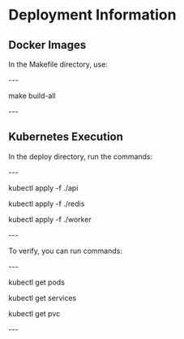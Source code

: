 <h1>Deployment Information</h1>
<h2>Docker Images</h2>
<p>In the Makefile directory, use:</p>
---
<p>make build-all</p>
---
<h2>Kubernetes Execution</h2>
<p>In the deploy directory, run the commands:</p>
---
<p>kubectl apply -f ./api</p>
<p>kubectl apply -f ./redis</p>
<p>kubectl apply -f ./worker</p>
---
<p>To verify, you can run commands:</p>
---
<p>kubectl get pods</p>
<p>kubectl get services</p>
<p>kubectl get pvc</p>
---
